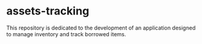 # assets-tracking
This repository is dedicated to the development of an application designed to manage inventory and track borrowed items.

